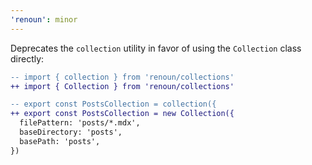 ```yaml
---
'renoun': minor
---
```


Deprecates the `collection` utility in favor of using the `Collection` class directly:

```diff
-- import { collection } from 'renoun/collections'
++ import { Collection } from 'renoun/collections'

-- export const PostsCollection = collection({
++ export const PostsCollection = new Collection({
  filePattern: 'posts/*.mdx',
  baseDirectory: 'posts',
  basePath: 'posts',
})
```
